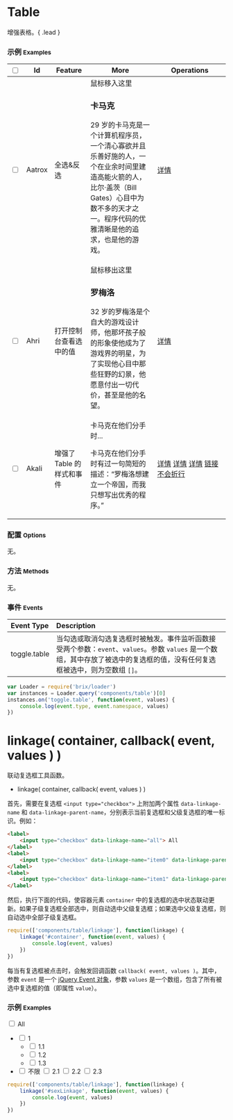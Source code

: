 # Table

增强表格。{ .lead }

### 示例 <small>Examples</small>

<!-- <table bx-name="components/table" class="table table-hover">
    <thead>
        <tr>
            <th><input type="checkbox" data-linkage-name="all"> all</th>
            <th>table</th>
        </tr>
    </thead>
    <tbody>
        <tr>
            <td><input type="checkbox" data-linkage-name="1" data-linkage-parent-name="all"> 1</td>
            <td></td>
        </tr>
        <tr>
            <td></td>
            <td>
                <table bx-name="components/table" class="table table-hover">
                    <tbody>
                        <tr>
                            <td><input type="checkbox" value="1.1" data-linkage-name="1.1" data-linkage-parent-name="1"> 1.1</td>
                            <td></td>
                        </tr>
                        <tr>
                            <td><input type="checkbox" value="1.2" data-linkage-name="1.2" data-linkage-parent-name="1"> 1.2</td>
                            <td></td>
                        </tr>
                    </tbody>
                </table>
            </td>
        </tr>
    </tbody>
</table> -->

<div class="bs-example bs-example-modal">
    <div class="content">
        <table bx-name="components/table" class="table table-hover">
            <thead>
                <tr>
                    <th><input type="checkbox" data-linkage-name="all"></th>
                    <th>Id</th>
                    <th>Feature <span bx-name="components/popover" data-content="功能列表。" data-placement="bottom" class="glyphicon glyphicon-question-sign gray"></span></th>
                    <th>More <span bx-name="components/popover" data-content="鼠标移入之后显示更多内容。" data-placement="bottom" class="glyphicon glyphicon-question-sign gray"></span></th>
                    <th width="150px">Operations <span bx-name="components/popover" data-content="注意到最后一列了吗？鼠标移入之后才会显示。" data-placement="bottom" class="glyphicon glyphicon-question-sign gray"></span></th>
                </tr>
            </thead>
            <tbody>
                <tr>
                    <td><input type="checkbox" value="Aatrox" data-linkage-parent-name="all"></td>
                    <td>Aatrox</td>
                    <td>全选&amp;反选</td>
                    <td>
                        <div class="more">
                            <div class="title">鼠标移入这里</div>
                            <div class="content">
                                <h3>卡马克</h3>
                                <p>29 岁的卡马克是一个计算机程序员，一个清心寡欲并且乐善好施的人，一个在业余时间里建造高能火箭的人，比尔·盖茨（Bill Gates）心目中为数不多的天才之一。程序代码的优雅清晰是他的追求，也是他的游戏。</p>
                            </div>
                        </div>
                    </td>
                    <td>
                        <div class="operation">
                            <a href="javascript: void(0);">详情</a>
                        </div>
                    </td>
                </tr>
                <tr>
                    <td><input type="checkbox" value="Ahri" data-linkage-parent-name="all"></td>
                    <td>Ahri</td>
                    <td>打开控制台查看选中的值</td>
                    <td>
                        <div class="more">
                            <div class="title">鼠标移出这里</div>
                            <div class="content">
                                <h3>罗梅洛</h3>
                                <p>32 岁的罗梅洛是个自大的游戏设计师，他那坏孩子般的形象使他成为了游戏界的明星，为了实现他心目中那些狂野的幻景，他愿意付出一切代价，甚至是他的名望。</p>
                            </div>
                        </div>
                    </td>
                    <td>
                        <div class="operation">
                            <a href="javascript: void(0);">详情</a>
                        </div>
                    </td>
                </tr>
                <tr>
                    <td><input type="checkbox" value="Akali" data-linkage-parent-name="all"></td>
                    <td>Akali</td>
                    <td>增强了 Table 的样式和事件</td>
                    <td>
                        <div class="more">
                            <div class="title">卡马克在他们分手时...</div>
                            <div class="content">
                                <p>卡马克在他们分手时有过一句简短的描述：“罗梅洛想建立一个帝国，而我只想写出优秀的程序。” </p>
                            </div>
                        </div>
                    </td>
                    <td>
                        <div class="operation">
                            <a href="javascript: void(0);">详情</a>
                            <a href="javascript: void(0);">详情</a>
                            <a href="javascript: void(0);">详情</a>
                            <a href="javascript: void(0);">链接不会折行</a>
                        </div>
                    </td>
                </tr>
            </tbody>
        </table>
    </div>
</div>

<script type="text/javascript">
    require(['brix/loader', 'log'], function(Loader, log) {
        Loader.boot(function() {
            var instances = Loader.query('components/table')
            instances.on('toggle.table', function(event, values) {
                console.log('delegateTarget', event.delegateTarget)
                console.log('currentTarget', event.currentTarget)
                console.log('target', event.target)
                console.log(event.type, event.namespace, values)
            })
        })
    })
</script>

### 配置 <small>Options</small>

无。

### 方法 <small>Methods</small>

无。

### 事件 <small>Events</small>

Event Type | Description
:--------- | :----------
toggle.table | 当勾选或取消勾选复选框时被触发。事件监听函数接受两个参数：`event`、`values`。参数 `values` 是一个数组，其中存放了被选中的复选框的值，没有任何复选框被选中，则为空数组 `[]`。

```js
var Loader = require('brix/loader')
var instances = Loader.query('components/table')[0]
instances.on('toggle.table', function(event, values) {
    console.log(event.type, event.namespace, values)
})
```

# linkage( container, callback( event, values ) )

联动复选框工具函数。

* linkage( container, callback( event, values ) )

首先，需要在复选框 `<input type="checkbox">` 上附加两个属性 `data-linkage-name` 和 `data-linkage-parent-name`，分别表示当前复选框和父级复选框的唯一标识。例如：

```html
<label>
    <input type="checkbox" data-linkage-name="all"> All
</label>
<label>
    <input type="checkbox" data-linkage-name="item0" data-linkage-parent-name="all"> item 0
</label>
<label>
    <input type="checkbox" data-linkage-name="item1" data-linkage-parent-name="all"> item 1
</label>
```

然后，执行下面的代码，使容器元素 `container` 中的复选框的选中状态联动更新。如果子级复选框全部选中，则自动选中父级复选框；如果选中父级复选框，则自动选中全部子级复选框。

```js
require(['components/table/linkage'], function(linkage) {
    linkage('#container', function(event, values) {
        console.log(event, values)
    })
})
```

每当有复选框被点击时，会触发回调函数 `callback( event, values )`。其中，参数 `event` 是一个 [jQuery Event 对象](http://api.jquery.com/category/events/event-object/)，参数 `values` 是一个数组，包含了所有被选中复选框的值（即属性 `value`）。

### 示例 <small>Examples</small>

<div class="bs-example bs-example-modal">
    <div class="content">
        <div id="sexLinkage" bx-name>
            <label><input type="checkbox" data-linkage-name="all"> All</label>
            <ul>
                <li>
                    <label><input type="checkbox" value="1" data-linkage-name="1" data-linkage-parent-name="all"> 1</label>
                    <ul>
                        <li><label><input type="checkbox" value="1.1" data-linkage-name="1.1" data-linkage-parent-name="1"> 1.1</label></li>
                        <li><label><input type="checkbox" value="1.2" data-linkage-name="1.2" data-linkage-parent-name="1"> 1.2</label></li>
                        <li><label><input type="checkbox" value="1.3" data-linkage-name="1.3" data-linkage-parent-name="1"> 1.3</label></li>
                    </ul>
                </li>
                <li>
                    <label><input type="checkbox" data-linkage-name="2" data-linkage-parent-name="all"> 不限</label>
                    <label><input type="checkbox" value="2.1" data-linkage-name="2.1" data-linkage-parent-name="2"> 2.1</label>
                    <label><input type="checkbox" value="2.2" data-linkage-name="2.2" data-linkage-parent-name="2"> 2.2</label>
                    <label><input type="checkbox" value="2.3" data-linkage-name="2.3" data-linkage-parent-name="2"> 2.3</label>
                </li>
            </ul>
        </div>
    </div>
</div>

```js
require(['components/table/linkage'], function(linkage) {
    linkage('#sexLinkage', function(event, values) {
        console.log(event, values)
    })
})
```

<script type="text/javascript">
    require(['components/table/linkage'], function(linkage) {
        linkage('#sexLinkage', function(event, values) {
            console.log(event, values)
        })
    })
</script>
